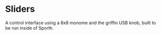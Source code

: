 # Sliders

A control interface using a 8x8 monome and the griffin USB knob,
built to be run inside of Sporth.
